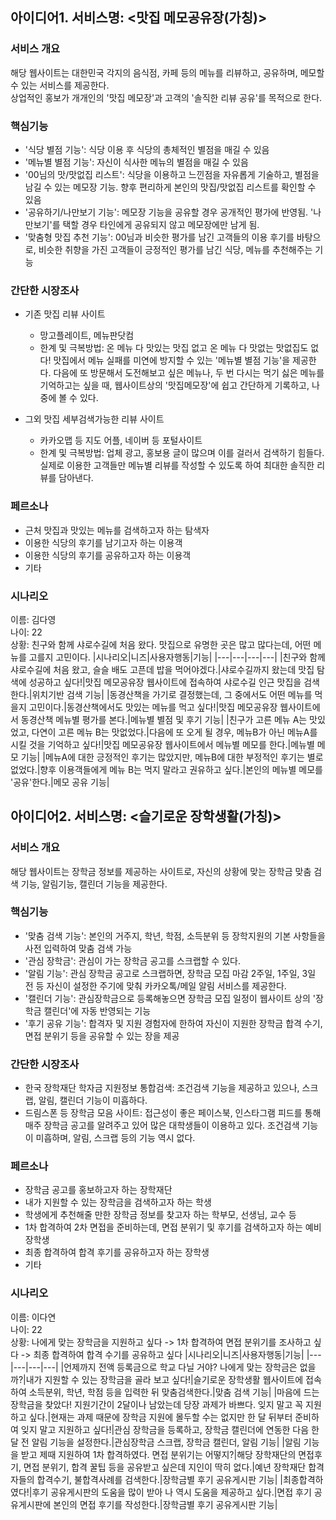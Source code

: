 ## 아이디어1. 서비스명: <맛집 메모공유장(가칭)>

### 서비스 개요
해당 웹사이트는 대한민국 각지의 음식점, 카페 등의 메뉴를 리뷰하고, 공유하며, 메모할 수 있는 서비스를 제공한다.  
상업적인 홍보가  개개인의 '맛집 메모장'과 고객의 '솔직한 리뷰 공유'를 목적으로 한다.

### 핵심기능
+ '식당 별점 기능': 식당 이용 후 식당의 총체적인 별점을 매길 수 있음
+ '메뉴별 별점 기능': 자신이 식사한 메뉴의 별점을 매길 수 있음
+ '00님의 맛/맛없집 리스트': 식당을 이용하고 느낀점을 자유롭게 기술하고, 별점을 남길 수 있는 메모장 기능. 향후 편리하게 본인의 맛집/맛없집 리스트를 확인할 수 있음
+ '공유하기/나만보기 기능': 메모장 기능을 공유할 경우 공개적인 평가에 반영됨. '나만보기'를 택할 경우 타인에게 공유되지 않고 메모장에만 남게 됨.
+ '맞춤형 맛집 추천 기능': 00님과 비슷한 평가를 남긴 고객들의 이용 후기를 바탕으로, 비슷한 취향을 가진 고객들이 긍정적인 평가를 남긴 식당, 메뉴를 추천해주는 기능

### 간단한 시장조사
+ 기존 맛집 리뷰 사이트
  + 망고플레이트, 메뉴판닷컴
  + 한계 및 극복방법: 온 메뉴 다 맛있는 맛집 없고 온 메뉴 다 맛없는 맛없집도 없다! 맛집에서 메뉴 실패를 미연에 방지할 수 있는 '메뉴별 별점 기능'을 제공한다. 다음에 또 방문해서 도전해보고 싶은 메뉴나, 두 번 다시는 먹기 싫은 메뉴를 기억하고는 싶을 때, 웹사이트상의 '맛집메모장'에 쉽고 간단하게 기록하고, 나중에 볼 수 있다.
  
+ 그외 맛집 세부검색가능한 리뷰 사이트
  + 카카오맵 등 지도 어플, 네이버 등 포털사이트
  + 한계 및 극복방법: 업체 광고, 홍보용 글이 많으며 이를 걸러서 검색하기 힘들다. 실제로 이용한 고객들만 메뉴별 리뷰를 작성할 수 있도록 하여 최대한 솔직한 리뷰를 담아낸다.
  
### 페르소나
+ 근처 맛집과 맛있는 메뉴를 검색하고자 하는 탐색자
+ 이용한 식당의 후기를 남기고자 하는 이용객
+ 이용한 식당의 후기를 공유하고자 하는 이용객
+ 기타

### 시나리오
이름: 김다영  
나이: 22  
상황: 친구와 함께 샤로수길에 처음 왔다. 맛집으로 유명한 곳은 많고 많다는데, 어떤 메뉴를 고를지 고민이다.
|시나리오|니즈|사용자행동|기능|
|---|---|---|---|
|친구와 함께 샤로수길에 처음 왔고, 슬슬 배도 고픈데 밥을 먹어야겠다.|샤로수길까지 왔는데 맛집 탐색에 성공하고 싶다!|맛집 메모공유장 웹사이트에 접속하여 샤로수길 인근 맛집을 검색한다.|위치기반 검색 기능|
|동경산책을 가기로 결정했는데, 그 중에서도 어떤 메뉴를 먹을지 고민이다.|동경산책에서도 맛있는 메뉴를 먹고 싶다!|맛집 메모공유장 웹사이트에서 동경산책 메뉴별 평가를 본다.|메뉴별 별점 및 후기 기능|
|친구가 고른 메뉴 A는 맛있었고, 다연이 고른 메뉴 B는 맛없었다.|다음에 또 오게 될 경우, 메뉴B가 아닌 메뉴A를 시킬 것을 기억하고 싶다!|맛집 메모공유장 웹사이트에서 메뉴별 메모를 한다.|메뉴별 메모 기능|
|메뉴A에 대한 긍정적인 후기는 많았지만, 메뉴B에 대한 부정적인 후기는 별로 없었다.|향후 이용객들에게 메뉴 B는 먹지 말라고 권유하고 싶다.|본인의 메뉴별 메모를 '공유'한다.|메모 공유 기능|

## 아이디어2. 서비스명: <슬기로운 장학생활(가칭)>

### 서비스 개요
해당 웹사이트는 장학금 정보를 제공하는 사이트로, 자신의 상황에 맞는 장학금 맞춤 검색 기능, 알림기능, 캘린더 기능을 제공한다.

### 핵심기능
+ '맞춤 검색 기능': 본인의 거주지, 학년, 학점, 소득분위 등 장학지원의 기본 사항들을 사전 입력하여 맞춤 검색 가능
+ '관심 장학금': 관심이 가는 장학금 공고를 스크랩할 수 있다.
+ '알림 기능': 관심 장학금 공고로 스크랩하면, 장학금 모집 마감 2주일, 1주일, 3일 전 등 자신이 설정한 주기에 맞춰 카카오톡/메일 알림 서비스를 제공한다.
+ '캘린더 기능': 관심장학금으로 등록해놓으면 장학금 모집 일정이 웹사이트 상의 '장학금 캘린더'에 자동 반영되는 기능
+ '후기 공유 기능': 합격자 및 지원 경험자에 한하여 자신이 지원한 장학금 합격 수기, 면접 분위기 등을 공유할 수 있는 장을 제공

### 간단한 시장조사
+ 한국 장학재단 학자금 지원정보 통합검색: 조건검색 기능을 제공하고 있으나, 스크랩, 알림, 캘린더 기능이 미흡하다.
+ 드림스폰 등 장학금 모음 사이트: 접근성이 좋은 페이스북, 인스타그램 피드를 통해 매주 장학금 공고를 알려주고 있어 많은 대학생들이 이용하고 있다. 조건검색 기능이 미흡하며, 알림, 스크랩 등의 기능 역시 없다.
  
### 페르소나
+ 장학금 공고를 홍보하고자 하는 장학재단
+ 내가 지원할 수 있는 장학금을 검색하고자 하는 학생
+ 학생에게 추천해줄 만한 장학금 정보를 찾고자 하는 학부모, 선생님, 교수 등
+ 1차 합격하여 2차 면접을 준비하는데, 면접 분위기 및 후기를 검색하고자 하는 예비 장학생
+ 최종 합격하여 합격 후기를 공유하고자 하는 장학생
+ 기타

### 시나리오
이름: 이다연  
나이: 22  
상황: 나에게 맞는 장학금을 지원하고 싶다 -> 1차 합격하여 면접 분위기를 조사하고 싶다 -> 최종 합격하여 합격 수기를 공유하고 싶다
|시나리오|니즈|사용자행동|기능|
|---|---|---|---|
|언제까지 전액 등록금으로 학교 다닐 거야? 나에게 맞는 장학금은 없을까?|내가 지원할 수 있는 장학금을 골라 보고 싶다!|슬기로운 장학생활 웹사이트에 접속하여 소득분위, 학년, 학점 등을 입력한 뒤 맞춤검색한다.|맞춤 검색 기능|
|마음에 드는 장학금을 찾았다! 지원기간이 2달이나 남았는데 당장 과제가 바쁘다. 잊지 말고 꼭 지원하고 싶다.|현재는 과제 때문에 장학금 지원에 몰두할 수는 없지만 한 달 뒤부터 준비하여 잊지 말고 지원하고 싶다!|관심 장학금을 등록하고, 장학금 캘린더에 연동한 다음 한 달 전 알림 기능을 설정한다.|관심장학금 스크랩, 장학금 캘린더, 알림 기능|
|알림 기능을 받고 제때 지원하여 1차 합격하였다. 면접 분위기는 어떻지?|해당 장학재단의 면접후기, 면접 분위기, 합격 꿀팁 등을 공유받고 싶은데 지인이 딱히 없다.|예년 장학재단 합격자들의 합격수기, 불합격사례를 검색한다.|장학금별 후기 공유게시판 기능|
|최종합격하였다!|후기 공유게시판의 도움을 많이 받아 나 역시 도움을 제공하고 싶다.|면접 후기 공유게시판에 본인의 면접 후기를 작성한다.|장학금별 후기 공유게시판 기능|

